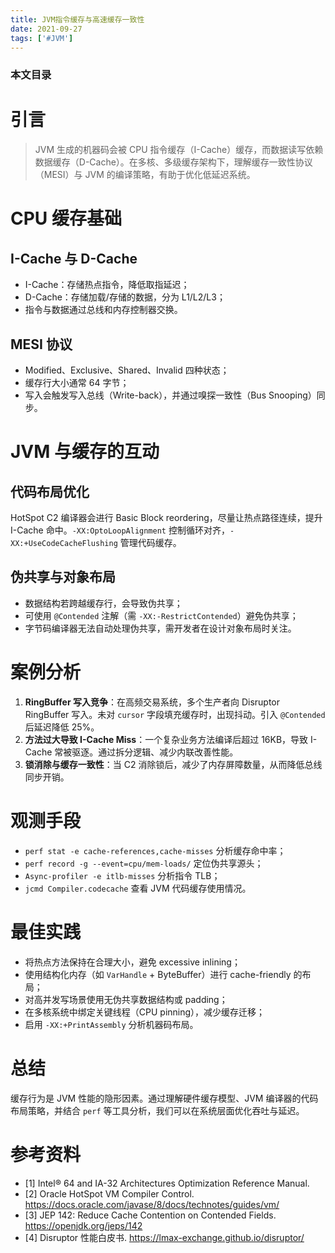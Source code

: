 ```yaml
---
title: JVM指令缓存与高速缓存一致性
date: 2021-09-27
tags: ['#JVM']
---
```


### 本文目录
<!-- toc -->

# 引言
> JVM 生成的机器码会被 CPU 指令缓存（I-Cache）缓存，而数据读写依赖数据缓存（D-Cache）。在多核、多级缓存架构下，理解缓存一致性协议（MESI）与 JVM 的编译策略，有助于优化低延迟系统。

# CPU 缓存基础
## I-Cache 与 D-Cache
- I-Cache：存储热点指令，降低取指延迟；
- D-Cache：存储加载/存储的数据，分为 L1/L2/L3；
- 指令与数据通过总线和内存控制器交换。

## MESI 协议
- Modified、Exclusive、Shared、Invalid 四种状态；
- 缓存行大小通常 64 字节；
- 写入会触发写入总线（Write-back），并通过嗅探一致性（Bus Snooping）同步。

# JVM 与缓存的互动
## 代码布局优化
HotSpot C2 编译器会进行 Basic Block reordering，尽量让热点路径连续，提升 I-Cache 命中。`-XX:OptoLoopAlignment` 控制循环对齐，`-XX:+UseCodeCacheFlushing` 管理代码缓存。

## 伪共享与对象布局
- 数据结构若跨越缓存行，会导致伪共享；
- 可使用 `@Contended` 注解（需 `-XX:-RestrictContended`）避免伪共享；
- 字节码编译器无法自动处理伪共享，需开发者在设计对象布局时关注。

# 案例分析
1. **RingBuffer 写入竞争**：在高频交易系统，多个生产者向 Disruptor RingBuffer 写入。未对 `cursor` 字段填充缓存时，出现抖动。引入 `@Contended` 后延迟降低 25%。
2. **方法过大导致 I-Cache Miss**：一个复杂业务方法编译后超过 16KB，导致 I-Cache 常被驱逐。通过拆分逻辑、减少内联改善性能。
3. **锁消除与缓存一致性**：当 C2 消除锁后，减少了内存屏障数量，从而降低总线同步开销。

# 观测手段
- `perf stat -e cache-references,cache-misses` 分析缓存命中率；
- `perf record -g --event=cpu/mem-loads/` 定位伪共享源头；
- `Async-profiler -e itlb-misses` 分析指令 TLB；
- `jcmd Compiler.codecache` 查看 JVM 代码缓存使用情况。

# 最佳实践
- 将热点方法保持在合理大小，避免 excessive inlining；
- 使用结构化内存（如 `VarHandle` + ByteBuffer）进行 cache-friendly 的布局；
- 对高并发写场景使用无伪共享数据结构或 padding；
- 在多核系统中绑定关键线程（CPU pinning），减少缓存迁移；
- 启用 `-XX:+PrintAssembly` 分析机器码布局。

# 总结
缓存行为是 JVM 性能的隐形因素。通过理解硬件缓存模型、JVM 编译器的代码布局策略，并结合 `perf` 等工具分析，我们可以在系统层面优化吞吐与延迟。

# 参考资料
- [1] Intel® 64 and IA-32 Architectures Optimization Reference Manual.
- [2] Oracle HotSpot VM Compiler Control. https://docs.oracle.com/javase/8/docs/technotes/guides/vm/
- [3] JEP 142: Reduce Cache Contention on Contended Fields. https://openjdk.org/jeps/142
- [4] Disruptor 性能白皮书. https://lmax-exchange.github.io/disruptor/

